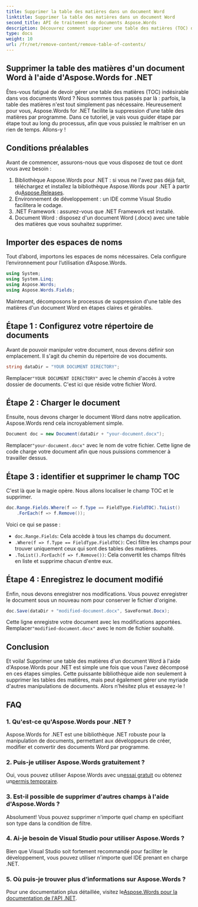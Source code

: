```yaml
---
title: Supprimer la table des matières dans un document Word
linktitle: Supprimer la table des matières dans un document Word
second_title: API de traitement de documents Aspose.Words
description: Découvrez comment supprimer une table des matières (TOC) dans des documents Word à l'aide d'Aspose.Words pour .NET avec ce didacticiel facile à suivre.
type: docs
weight: 10
url: /fr/net/remove-content/remove-table-of-contents/
---
```

## Supprimer la table des matières d'un document Word à l'aide d'Aspose.Words for .NET

Êtes-vous fatigué de devoir gérer une table des matières (TOC) indésirable dans vos documents Word ? Nous sommes tous passés par là : parfois, la table des matières n'est tout simplement pas nécessaire. Heureusement pour vous, Aspose.Words for .NET facilite la suppression d'une table des matières par programme. Dans ce tutoriel, je vais vous guider étape par étape tout au long du processus, afin que vous puissiez le maîtriser en un rien de temps. Allons-y !

## Conditions préalables

Avant de commencer, assurons-nous que vous disposez de tout ce dont vous avez besoin :

1.  Bibliothèque Aspose.Words pour .NET : si vous ne l'avez pas déjà fait, téléchargez et installez la bibliothèque Aspose.Words pour .NET à partir du[Aspose.Releases](https://releases.aspose.com/words/net/).
2. Environnement de développement : un IDE comme Visual Studio facilitera le codage.
3. .NET Framework : assurez-vous que .NET Framework est installé.
4. Document Word : disposez d'un document Word (.docx) avec une table des matières que vous souhaitez supprimer.

## Importer des espaces de noms

Tout d’abord, importons les espaces de noms nécessaires. Cela configure l’environnement pour l’utilisation d’Aspose.Words.

```csharp
using System;
using System.Linq;
using Aspose.Words;
using Aspose.Words.Fields;
```

Maintenant, décomposons le processus de suppression d'une table des matières d'un document Word en étapes claires et gérables.

## Étape 1 : Configurez votre répertoire de documents

Avant de pouvoir manipuler votre document, nous devons définir son emplacement. Il s'agit du chemin du répertoire de vos documents.

```csharp
string dataDir = "YOUR DOCUMENT DIRECTORY";
```

 Remplacer`"YOUR DOCUMENT DIRECTORY"` avec le chemin d'accès à votre dossier de documents. C'est ici que réside votre fichier Word.

## Étape 2 : Charger le document

Ensuite, nous devons charger le document Word dans notre application. Aspose.Words rend cela incroyablement simple.

```csharp
Document doc = new Document(dataDir + "your-document.docx");
```

 Remplacer`"your-document.docx"` avec le nom de votre fichier. Cette ligne de code charge votre document afin que nous puissions commencer à travailler dessus.

## Étape 3 : identifier et supprimer le champ TOC

C'est là que la magie opère. Nous allons localiser le champ TOC et le supprimer.

```csharp
doc.Range.Fields.Where(f => f.Type == FieldType.FieldTOC).ToList()
    .ForEach(f => f.Remove());
```

Voici ce qui se passe :
- `doc.Range.Fields`: Cela accède à tous les champs du document.
- `.Where(f => f.Type == FieldType.FieldTOC)`: Ceci filtre les champs pour trouver uniquement ceux qui sont des tables des matières.
- `.ToList().ForEach(f => f.Remove())`: Cela convertit les champs filtrés en liste et supprime chacun d'entre eux.

## Étape 4 : Enregistrez le document modifié

Enfin, nous devons enregistrer nos modifications. Vous pouvez enregistrer le document sous un nouveau nom pour conserver le fichier d'origine.

```csharp
doc.Save(dataDir + "modified-document.docx", SaveFormat.Docx);
```

 Cette ligne enregistre votre document avec les modifications apportées. Remplacer`"modified-document.docx"` avec le nom de fichier souhaité.

## Conclusion

Et voila! Supprimer une table des matières d'un document Word à l'aide d'Aspose.Words pour .NET est simple une fois que vous l'avez décomposé en ces étapes simples. Cette puissante bibliothèque aide non seulement à supprimer les tables des matières, mais peut également gérer une myriade d'autres manipulations de documents. Alors n’hésitez plus et essayez-le !

## FAQ

### 1. Qu'est-ce qu'Aspose.Words pour .NET ?

Aspose.Words for .NET est une bibliothèque .NET robuste pour la manipulation de documents, permettant aux développeurs de créer, modifier et convertir des documents Word par programme.

### 2. Puis-je utiliser Aspose.Words gratuitement ?

 Oui, vous pouvez utiliser Aspose.Words avec un[essai gratuit](https://releases.aspose.com/) ou obtenez un[permis temporaire](https://purchase.aspose.com/temporary-license/).

### 3. Est-il possible de supprimer d'autres champs à l'aide d'Aspose.Words ?

Absolument! Vous pouvez supprimer n'importe quel champ en spécifiant son type dans la condition de filtre.

### 4. Ai-je besoin de Visual Studio pour utiliser Aspose.Words ?

Bien que Visual Studio soit fortement recommandé pour faciliter le développement, vous pouvez utiliser n'importe quel IDE prenant en charge .NET.

### 5. Où puis-je trouver plus d’informations sur Aspose.Words ?

 Pour une documentation plus détaillée, visitez le[Aspose.Words pour la documentation de l'API .NET](https://reference.aspose.com/words/net/).